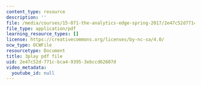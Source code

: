 ```yaml
---
content_type: resource
description: ''
file: /media/courses/15-071-the-analytics-edge-spring-2017/2e47c52d771cbca493953ebccd62607d_DU0_NM0mZPE.pdf
file_type: application/pdf
learning_resource_types: []
license: https://creativecommons.org/licenses/by-nc-sa/4.0/
ocw_type: OCWFile
resourcetype: Document
title: 3play pdf file
uid: 2e47c52d-771c-bca4-9395-3ebccd62607d
video_metadata:
  youtube_id: null
---
```

